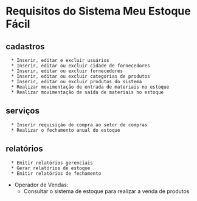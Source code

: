 # Requisitos do Sistema Meu Estoque Fácil

## cadastros
      * Inserir, editar e excluir usuários
      * Inserir, editar ou excluir cidade de fornecedores
      * Inserir, editar ou excluir fornecedores
      * Inserir, editar ou excluir categorias de produtos
      * Inserir, editar ou excluir produtos do sistema
      * Realizar movimentação de entrada de materiais no estoque
      * Realizar movimentação de saída de materiais no estoque
      
## serviços
      * Inserir requisição de compra ao setor de compras
      * Realizar o fechamento anual do estoque
      
## relatórios      
      * Emitir relatórios gerenciais
      * Gerar relatórios de estoque
      * Emitir relatórios de fechamento

  * Operador de Vendas:
      * Consultar o sistema de estoque para realizar a venda de produtos
